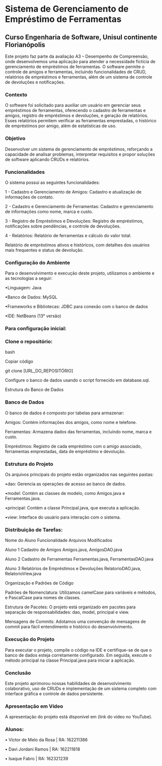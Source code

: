 # Sistema de Gerenciamento de Empréstimo de Ferramentas
## Curso Engenharia de Software, Unisul continente Florianópolis

Este projeto faz parte da avaliação A3 – Desempenho de Compreensão, onde desenvolvemos uma aplicação para atender a necessidade fictícia de gerenciamento de empréstimos de ferramentas. O software permite o controle de amigos e ferramentas, incluindo funcionalidades de CRUD, relatórios de empréstimos e ferramentas, além de um sistema de controle de devoluções e notificações.

### Contexto
O software foi solicitado para auxiliar um usuário em gerenciar seus empréstimos de ferramentas, oferecendo o cadastro de ferramentas e amigos, registro de empréstimos e devoluções, e geração de relatórios. Esses relatórios permitem verificar as ferramentas emprestadas, o histórico de empréstimos por amigo, além de estatísticas de uso.

### Objetivo
Desenvolver um sistema de gerenciamento de empréstimos, reforçando a capacidade de analisar problemas, interpretar requisitos e propor soluções de software aplicando CRUDs e relatórios.

### Funcionalidades
O sistema possui as seguintes funcionalidades:

1 - Cadastro e Gerenciamento de Amigos:
Cadastro e atualização de informações de contato.

2 - Cadastro e Gerenciamento de Ferramentas:
Cadastro e gerenciamento de informações como nome, marca e custo.

3 - Registro de Empréstimos e Devoluções:
Registro de empréstimos, notificações sobre pendências, e controle de devoluções.

4 - Relatórios:
Relatório de ferramentas e cálculo do valor total.

Relatório de empréstimos ativos e históricos, com detalhes dos usuários mais frequentes e status de devolução.

### Configuração do Ambiente
Para o desenvolvimento e execução deste projeto, utilizamos o ambiente e as tecnologias a seguir:

•Linguagem: Java

•Banco de Dados: MySQL

•Frameworks e Bibliotecas: JDBC para conexão com o banco de dados

•IDE: NetBeans (13° versão)

### Para configuração inicial:

### Clone o repositório:

bash

Copiar código

git clone [URL_DO_REPOSITÓRIO]

Configure o banco de dados usando o script fornecido em database.sql.

Estrutura do Banco de Dados

### Banco de Dados
O banco de dados é composto por tabelas para armazenar:

Amigos: Contém informações dos amigos, como nome e telefone.

Ferramentas: Armazena dados das ferramentas, incluindo nome, marca e custo.

Empréstimos: Registro de cada empréstimo com o amigo associado, ferramentas emprestadas, data de empréstimo e devolução.

### Estrutura do Projeto

Os arquivos principais do projeto estão organizados nas seguintes pastas:

•dao: Gerencia as operações de acesso ao banco de dados.

•model: Contém as classes de modelo, como Amigos.java e Ferramentas.java.

•principal: Contém a classe Principal.java, que executa a aplicação.

•view: Interface do usuário para interação com o sistema.

### Distribuição de Tarefas:

Nome do Aluno	Funcionalidade	Arquivos Modificados

Aluno 1	Cadastro de Amigos	Amigos.java, AmigosDAO.java

Aluno 2	Cadastro de Ferramentas	Ferramentas.java, FerramentasDAO.java

Aluno 3	Relatórios de Empréstimos e Devoluções	RelatorioDAO.java, RelatorioView.java

Organização e Padrões de Código

Padrões de Nomenclatura: Utilizamos camelCase para variáveis e métodos, e PascalCase para nomes de classes.

Estrutura de Pacotes: O projeto está organizado em pacotes para separação de responsabilidades: dao, model, principal e view.

Mensagens de Commits: Adotamos uma convenção de mensagens de commit para fácil entendimento e histórico do desenvolvimento.

### Execução do Projeto

Para executar o projeto, compile o código na IDE e certifique-se de que o banco de dados esteja corretamente configurado. Em seguida, execute o método principal na classe Principal.java para iniciar a aplicação.

### Conclusão
Este projeto aprimorou nossas habilidades de desenvolvimento colaborativo, uso de CRUDs e implementação de um sistema completo com interface gráfica e controle de dados persistente.

### Apresentação em Vídeo
A apresentação do projeto está disponível em (link do vídeo no YouTube).

### Alunos:
• Victor de Melo da Rosa | RA: 162211386

• Davi Jordani Ramos | RA: 162211818

• Isaque	Fabro | RA: 162321239
